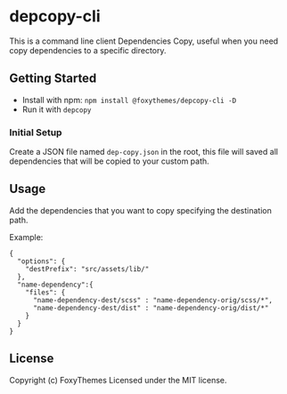 # depcopy-cli

This is a command line client Dependencies Copy, useful when you need copy dependencies to a specific directory.

## Getting Started

*  Install with npm: `npm install @foxythemes/depcopy-cli -D`
*  Run it with `depcopy`

### Initial Setup

Create a JSON file named `dep-copy.json` in the root, this file will saved all dependencies that will be copied to your custom path.

## Usage

Add the dependencies that you want to copy specifying the destination path.

Example:

```	
{
  "options": {
    "destPrefix": "src/assets/lib/"
  },
  "name-dependency":{
    "files": {
      "name-dependency-dest/scss" : "name-dependency-orig/scss/*",
      "name-dependency-dest/dist" : "name-dependency-orig/dist/*"
    }
  }
}

```

## License

Copyright (c) FoxyThemes
Licensed under the MIT license.
